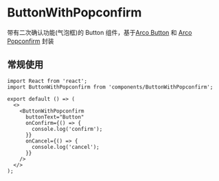 # ButtonWithPopconfirm

带有二次确认功能(气泡框)的 Button 组件，基于[Arco Button](xxx) 和 [Arco Popconfirm](xxx) 封装

<API src="components/ButtonWithPopconfirm/index.tsx"></API>

## 常规使用

```tsx
import React from 'react';
import ButtonWithPopconfirm from 'components/ButtonWithPopconfirm';

export default () => (
  <>
    <ButtonWithPopconfirm
      buttonText="Button"
      onConfirm={() => {
        console.log('confirm');
      }}
      onCancel={() => {
        console.log('cancel');
      }}
    />
  </>
);
```
